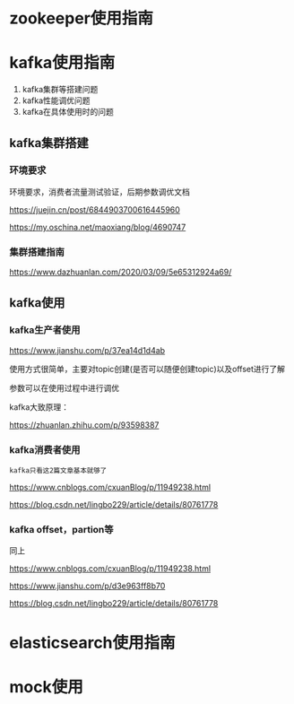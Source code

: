 # zookeeper使用指南

# kafka使用指南

1. kafka集群等搭建问题
2. kafka性能调优问题
3. kafka在具体使用时的问题

## kafka集群搭建

### 环境要求

环境要求，消费者流量测试验证，后期参数调优文档

https://juejin.cn/post/6844903700616445960

https://my.oschina.net/maoxiang/blog/4690747



### 集群搭建指南

https://www.dazhuanlan.com/2020/03/09/5e65312924a69/



## kafka使用

### kafka生产者使用

https://www.jianshu.com/p/37ea14d1d4ab

使用方式很简单，主要对topic创建(是否可以随便创建topic)以及offset进行了解

参数可以在使用过程中进行调优

kafka大致原理：

https://zhuanlan.zhihu.com/p/93598387



### kafka消费者使用

```
kafka只看这2篇文章基本就够了
```

https://www.cnblogs.com/cxuanBlog/p/11949238.html

https://blog.csdn.net/lingbo229/article/details/80761778

### kafka offset，partion等

同上



https://www.cnblogs.com/cxuanBlog/p/11949238.html

https://www.jianshu.com/p/d3e963ff8b70

https://blog.csdn.net/lingbo229/article/details/80761778

# elasticsearch使用指南

# mock使用


